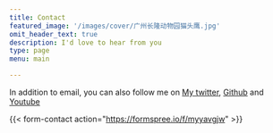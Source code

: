 ```yaml
---
title: Contact
featured_image: '/images/cover/广州长隆动物园猫头鹰.jpg'
omit_header_text: true
description: I'd love to hear from you
type: page
menu: main

---
```



In addition to email, you can also follow me on [My twitter](https://twitter.com/Vcorangechan), [Github](https://github.com/vcorange-chan) and [Youtube](https://www.youtube.com/channel/UC3u31-X1TNVeY08QU1dVhDw)

{{< form-contact action="https://formspree.io/f/myyavgjw"  >}}